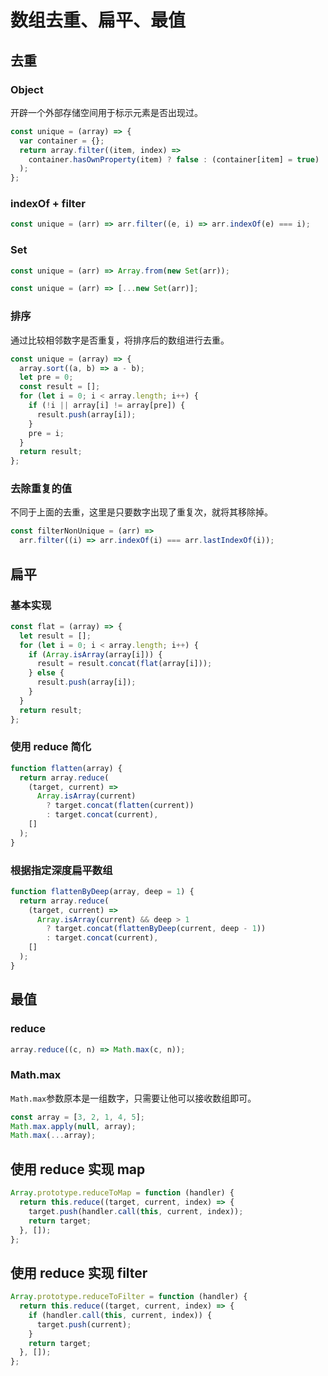 # 数组去重、扁平、最值

## 去重

### Object

开辟一个外部存储空间用于标示元素是否出现过。

```js
const unique = (array) => {
  var container = {};
  return array.filter((item, index) =>
    container.hasOwnProperty(item) ? false : (container[item] = true)
  );
};
```

### indexOf + filter

```js
const unique = (arr) => arr.filter((e, i) => arr.indexOf(e) === i);
```

### Set

```js
const unique = (arr) => Array.from(new Set(arr));
```

```js
const unique = (arr) => [...new Set(arr)];
```

### 排序

通过比较相邻数字是否重复，将排序后的数组进行去重。

```js
const unique = (array) => {
  array.sort((a, b) => a - b);
  let pre = 0;
  const result = [];
  for (let i = 0; i < array.length; i++) {
    if (!i || array[i] != array[pre]) {
      result.push(array[i]);
    }
    pre = i;
  }
  return result;
};
```

### 去除重复的值

不同于上面的去重，这里是只要数字出现了重复次，就将其移除掉。

```js
const filterNonUnique = (arr) =>
  arr.filter((i) => arr.indexOf(i) === arr.lastIndexOf(i));
```

## 扁平

### 基本实现

```js
const flat = (array) => {
  let result = [];
  for (let i = 0; i < array.length; i++) {
    if (Array.isArray(array[i])) {
      result = result.concat(flat(array[i]));
    } else {
      result.push(array[i]);
    }
  }
  return result;
};
```

### 使用 reduce 简化

```js
function flatten(array) {
  return array.reduce(
    (target, current) =>
      Array.isArray(current)
        ? target.concat(flatten(current))
        : target.concat(current),
    []
  );
}
```

### 根据指定深度扁平数组

```js
function flattenByDeep(array, deep = 1) {
  return array.reduce(
    (target, current) =>
      Array.isArray(current) && deep > 1
        ? target.concat(flattenByDeep(current, deep - 1))
        : target.concat(current),
    []
  );
}
```

## 最值

### reduce

```js
array.reduce((c, n) => Math.max(c, n));
```

### Math.max

`Math.max`参数原本是一组数字，只需要让他可以接收数组即可。

```js
const array = [3, 2, 1, 4, 5];
Math.max.apply(null, array);
Math.max(...array);
```

## 使用 reduce 实现 map

```js
Array.prototype.reduceToMap = function (handler) {
  return this.reduce((target, current, index) => {
    target.push(handler.call(this, current, index));
    return target;
  }, []);
};
```

## 使用 reduce 实现 filter

```js
Array.prototype.reduceToFilter = function (handler) {
  return this.reduce((target, current, index) => {
    if (handler.call(this, current, index)) {
      target.push(current);
    }
    return target;
  }, []);
};
```
